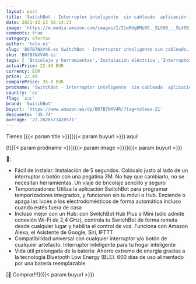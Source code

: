 ```yaml
---
layout: post
title: 'SwitchBot - Interruptor inteligente  sin cableado  aplicación inalámbrica o control de temporizador  añadir a SwitchBot Hub  compatible con Alexa  Google Home  HomePod  IFTTT'
date: 2021-12-23 16:14:23
image: 'https://m.media-amazon.com/images/I/21w9UgDMp0S._SL500_._SL400_.jpg'
comments: true
category: ofertas
author: 'tole.es'
slug: 'B07B7NXV4R-es SwitchBot - Interruptor inteligente sin cableado...'
sku: 'B07B7NXV4R-es'
tags: [ 'Bricolaje y herramientas','Instalación eléctrica','Interruptores','Marcos para interruptores de luz','alexa','google','home','ifttt','switchbot', ]
actualPrice: 22.49 EUR
currency: EUR
price: 22.49
comparePrice: 35.0 EUR
prodname: 'SwitchBot - Interruptor inteligente  sin cableado  aplicación inalámbrica o control de temporizador  añadir a SwitchBot Hub  compatible con Alexa  Google Home  HomePod  IFTTT'
country: 'es'
flag: '🇪🇸'
brand: 'SwitchBot'
buyurl: 'https://www.amazon.es/dp/B07B7NXV4R/?tag=tolees-21'
descuento: '35.74'
average: '22.2828571428571'
---
```


Tienes [{{< param title >}}]({{< param buyurl >}}) aqui!

[![{{< param prodname >}}]({{< param image >}})]({{< param buyurl >}})

🔎:

- Fácil de instalar: Instalación de 5 segundos. Colócalo justo al lado de un interruptor o botón con una pegatina 3M. No hay que cambiarlo, no se necesitan herramientas. Un viaje de bricolaje sencillo y seguro
- Temporizadores: Utiliza la aplicación SwitchBot para programar temporizadores integrados, y funcionen sin tu móvil o Hub. Enciende o apaga las luces o los electrodomésticos de forma automática incluso cuando estés fuera de casa
- Incluso mejor con un Hub: con SwitchBot Hub Plus o Mini (sólo admite conexión Wi-Fi de 2,4 GHz), controla tu SwitchBot de forma remota desde cualquier lugar y habilita el control de voz. Funciona con Amazon Alexa, el Asistente de Google, Siri, IFTTT
- Compatibilidad universal con cualquier interruptor y/o botón de cualquier artefacto. Interruptor inteligente para tu hogar inteligente
- Vida útil prolongada de la batería: Ahorro extremo de energía gracias a la tecnología Bluetooth Low Energy (BLE). 600 días de uso alimentado por una batería reemplazable

[🛒 Comprar!!!]({{< param buyurl >}})
